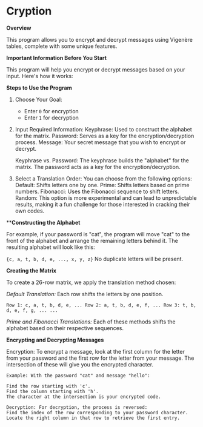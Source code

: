 # Cryption

**Overview**

This program allows you to encrypt and decrypt messages using Vigenère tables, complete with some unique features.

**Important Information Before You Start**

This program will help you encrypt or decrypt messages based on your input. Here's how it works:

**Steps to Use the Program**
1. Choose Your Goal:
	- Enter `0` for encryption
	- Enter `1` for decryption
2. Input Required Information:
	Keyphrase: Used to construct the alphabet for the matrix.
	Password: Serves as a key for the encryption/decryption process.
	Message: Your secret message that you wish to encrypt or decrypt.

	Keyphrase vs. Password:
		The keyphrase builds the "alphabet" for the matrix.
		The password acts as a key for the encryption/decryption.

3. Select a Translation Order: You can choose from the following options:
	Default: Shifts letters one by one.
	Prime: Shifts letters based on prime numbers.
	Fibonacci: Uses the Fibonacci sequence to shift letters.
	Random: This option is more experimental and can lead to unpredictable
			results, making it a fun challenge for those interested in
			cracking their own codes.

****Constructing the Alphabet**

For example, if your password is "cat", the program will move "cat" to the front of the alphabet and arrange the remaining letters behind it. The resulting alphabet will look like this:

`{c, a, t, b, d, e, ..., x, y, z}`
No duplicate letters will be present.

**Creating the Matrix**

To create a 26-row matrix, we apply the translation method chosen:

_Default Translation:_ Each row shifts the letters by one position.

`Row 1: c, a, t, b, d, e, ...
Row 2: a, t, b, d, e, f, ...
Row 3: t, b, d, e, f, g, ...
...`

_Prime and Fibonacci Translations:_ Each of these methods shifts the alphabet based on their respective sequences.


**Encrypting and Decrypting Messages**

Encryption: To encrypt a message, look at the first column for the letter
			from your password and the first row for the letter from your
			message. The intersection of these will give you the encrypted
			character.

	Example: With the password "cat" and message "hello":

	Find the row starting with 'c'.
	Find the column starting with 'h'.
	The character at the intersection is your encrypted code.
	
	Decryption: For decryption, the process is reversed:
	Find the index of the row corresponding to your password character.
	Locate the right column in that row to retrieve the first entry.
